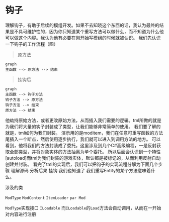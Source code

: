 # 钩子

理解钩子，有助于后续的模组开发。如果不去知晓这个东西的话，我认为最终的结果是不具可维护性的，因为你只知道某个重写方法可以做什么，而不知道为什么他可以做这个内容。我认为他有必要在刚开始写模组的时候就被认识。
我们先认识一下钩子的工作流程（图）

> 原方法

```mermaid
graph
主函数 --> 原方法 --> 结束
```

> 挂钩后

```mermaid
graph
主函数 --> 钩子方法
钩子方法 --> 原方法
钩子方法 --> 结束
原方法 --> 结束
```





他劫持原始方法，或者更改原始方法，从而插入我们需要的逻辑。tml所做的就是为我们将大量的钩子封装成了类型，让我们能够非常简单的使用。
我们要了解的就是，tml如何为我们封装。
演示用的是moditem，我们在任意可重写函数的方法尾插入一个断点，然后使用逐步执行，我们就可以进入到调用方法的地方。
可以看到，他将我们的方法封装成了委托。这里涉及到几个C#高级编程，一是反射获取全部类型，并将对象实体的方法抽离为单个委托。
所以后面会认识到一个特性[autoload]而tml为我们封装的游戏实体，默认都是被标记的，从而利用反射自动创建并封装。
看完了tml的实现后，我们可以把钩子的实现流程分解为下面几个步骤
理解源码
分析后果
挂钩
我们也知道了 我们重写Entity的某个方法意味着什么。





涉及的类

`ModType` `ModContent` `ItemLoader` `par Mod` 

`ModType`实现接口 `ILoadable` 而`ILoadable`的`Load`方法会自动调用，从而在一开始对内容进行注册



